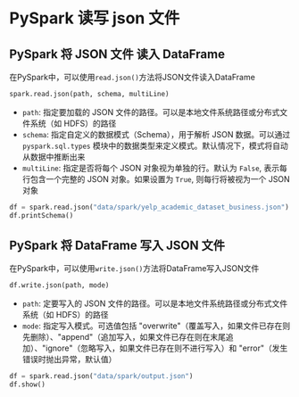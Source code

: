 # PySpark 读写 json 文件

## PySpark 将 JSON 文件 读入 DataFrame

在PySpark中，可以使用`read.json()`方法将JSON文件读入DataFrame

```python
spark.read.json(path, schema, multiLine)
```

- `path`: 指定要加载的 JSON 文件的路径。可以是本地文件系统路径或分布式文件系统（如 HDFS）的路径
- `schema`: 指定自定义的数据模式（Schema），用于解析 JSON 数据。可以通过 `pyspark.sql.types` 模块中的数据类型来定义模式。默认情况下，模式将自动从数据中推断出来
- `multiLine`: 指定是否将每个 JSON 对象视为单独的行。默认为 `False`, 表示每行包含一个完整的 JSON 对象。如果设置为 `True`, 则每行将被视为一个 JSON 对象

```python
df = spark.read.json("data/spark/yelp_academic_dataset_business.json")
df.printSchema()
```

## PySpark 将 DataFrame 写入 JSON 文件

在PySpark中，可以使用`write.json()`方法将DataFrame写入JSON文件
    
```python
df.write.json(path, mode)
```

* `path`: 定要写入的 JSON 文件的路径。可以是本地文件系统路径或分布式文件系统（如 HDFS）的路径
* `mode`: 指定写入模式。可选值包括 "overwrite"（覆盖写入，如果文件已存在则先删除）、"append"（追加写入，如果文件已存在则在末尾追加）、"ignore"（忽略写入，如果文件已存在则不进行写入）和 "error"（发生错误时抛出异常，默认值）

```python
df = spark.read.json("data/spark/output.json")
df.show()
```